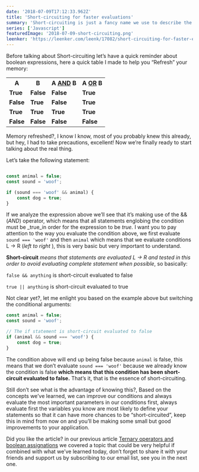 ```yaml
---
date: '2018-07-09T17:12:33.962Z'
title: 'Short-circuiting for faster evaluations'
summary: 'Short-circuiting is just a fancy name we use to describe the interruption of conditional statements due to the fullfillment of truth table evaluations...'
series: ['Javascript']
featuredImage: '2018-07-09-short-circuiting.png'
leenker: 'https://leenker.com/leenk/17082/short-circuiting-for-faster-evaluations'
---
```




Before talking about Short-circuiting let’s have a quick reminder about boolean expressions, here a quick table I made to help you “Refresh” your memory:
<table class="tg">
<tbody>
<tr>
<th>A</th>
<th>B</th>
<th>A <u>AND</u> B</th>
<th>A <u>OR</u> B</th>
</tr>
<tr class="alt">
<td><strong>True</strong></td>
<td><strong>False</strong></td>
<td><strong>False</strong></td>
<td><strong>True</strong></td>
</tr>
<tr>
<td><strong>False</strong></td>
<td><strong>True</strong></td>
<td><strong>False</strong></td>
<td><strong>True</strong></td>
</tr>
<tr class="alt">
<td><strong>True</strong></td>
<td><strong>True</strong></td>
<td><strong>True</strong></td>
<td><strong>True</strong></td>
</tr>
<tr>
<td><strong>False</strong></td>
<td><strong>False</strong></td>
<td><strong>False</strong></td>
<td><strong>False</strong></td>
</tr>
</tbody>
</table>

Memory refreshed?, I know I know, most of you probably knew this already, but hey, I had to take precautions, excellent! Now we’re finally ready to start talking about the real thing.


Let’s take the following statement:

```javascript

const animal = false;
const sound = 'woof';

if (sound === 'woof' && animal) {
    const dog = true;
}
```

If we analyze the expression above we’ll see that it’s making use of the && (_AND_) operator, which means that all statements englobing the condition must be  _true_in order for the expression to be  _true._ I want you to pay attention to the way you evaluate the condition above, we first evaluate  `sound === 'woof'`  and then `animal`  which means that we evaluate conditions L -> R (_left to right_ ), this is very basic but very important to understand.

**Short-circuit** _means that statements are evaluated L -> R and tested in this order to avoid evaluating complete statement when possible_, so basically:

`false && anything`  is short-circuit evaluated to false

`true || anything` is short-circuit evaluated to true

Not clear yet?, let me enlight you based on the example above but switching the conditional arguments:

```javascript
const animal = false;
const sound = 'woof';

// The if statement is short-circuit evaluated to false
if (animal && sound === 'woof') {
    const dog = true;
}
```

The condition above will end up being false because  `animal` is false, this means that we don’t evaluate `sound === 'woof'` because we already know the condition is false **which means that this condition has been short-circuit evaluated to false.** That’s it, that is the essence of short-circuiting.

Still don’t see what is the advantage of knowing this?, Based on the concepts we’ve learned, we can improve our conditions and always evaluate the most important parameters in our conditions first, always evaluate first the variables you know are most likely to define your statements so that it can have more chances to be “short-circuited”, keep this in mind from now on and you’ll be making some small but good improvements to your application.




Did you like the article? in our previous article [Ternary operators and boolean assignations](https://enmascript.com/articles/2018/07/07/ternary-operators-and-boolean-assignations)  we covered a topic that could be very helpful if combined with what we’ve learned today, don’t forget to share it with your friends and support us by subscribing to our email list, see you in the next one.
